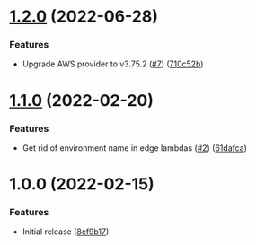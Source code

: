 # [1.2.0](https://github.com/pleo-oss/pleo-spa-infra/compare/v1.1.0...v1.2.0) (2022-06-28)


### Features

* Upgrade AWS provider to v3.75.2 ([#7](https://github.com/pleo-oss/pleo-spa-infra/issues/7)) ([710c52b](https://github.com/pleo-oss/pleo-spa-infra/commit/710c52bc0bb6bab370167193add661b4bee36ca5))

# [1.1.0](https://github.com/pleo-oss/pleo-spa-infra/compare/v1.0.0...v1.1.0) (2022-02-20)


### Features

* Get rid of environment name in edge lambdas ([#2](https://github.com/pleo-oss/pleo-spa-infra/issues/2)) ([61dafca](https://github.com/pleo-oss/pleo-spa-infra/commit/61dafca0a1a0ec6b9a7d64ed6b4ddf8993a674fc))

# 1.0.0 (2022-02-15)


### Features

* Initial release ([8cf9b17](https://github.com/pleo-oss/pleo-spa-infra/commit/8cf9b17ad5e8883cecb004b3d7869717aa6fd62d))

